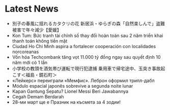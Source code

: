 # Latest News
-  別子の春風に揺れるカタクリの花 新居浜・ゆらぎの森「自然楽しんで」盗難被害で年々減少【愛媛】
-  Kon Tum: Bức tranh tài chính số thay đổi hoàn toàn sau 2 năm triển khai thanh toán không tiền mặt
-  Ciudad Ho Chi Minh aspira a fortalecer cooperación con localidades norcoreanas
-  Vốn hóa Techcombank tăng vọt 11.000 tỷ đồng ngay sau quyết định 10 năm mới có 1 lần
-  小学校の教頭を酒気帯び運転で現行犯逮捕 乗用車で帰宅途中、玉突き事故起こす＜福島・鏡石町＞
-  «Лейкерс» переиграли «Мемфис». Леброн оформил трипл-дабл
-  Módulo espacial japonês sobrevive a segunda noite lunar
-  Kapan Gantung Sepatu? Lionel Messi Beri Jawabannya
-  Cegah Demam Berdarah
-  28-ми март ще е Празник на късмета за 4 зодии!

